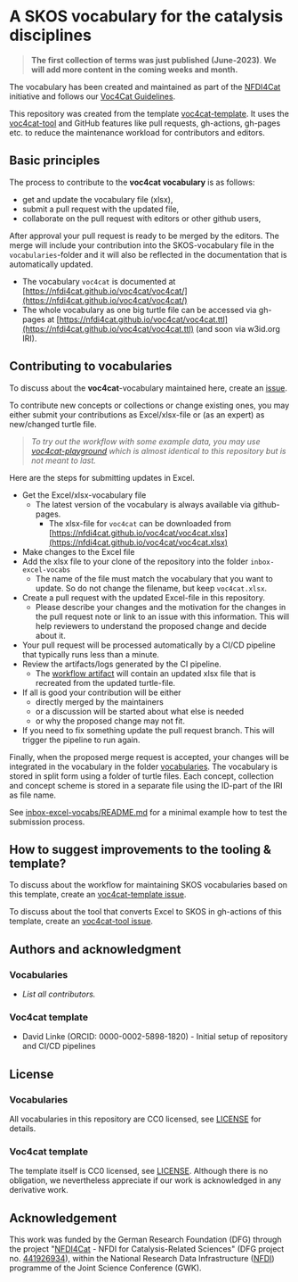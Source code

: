 # A SKOS vocabulary for the catalysis disciplines

> **The first collection of terms was just published (June-2023)**.
> **We will add more content in the coming weeks and month.**

The vocabulary has been created and maintained as part of the [NFDI4Cat](http://www.nfdi4cat.org) initiative and follows our [Voc4Cat Guidelines](https://doi.org/10.5281/zenodo.7669183).

This repository was created from the template [voc4cat-template](https://github.com/nfdi4cat/voc4cat-template).
It uses the [voc4cat-tool](https://github.com/nfdi4cat/voc4cat-tool) and GitHub features like pull requests, gh-actions, gh-pages etc. to reduce the maintenance workload for contributors and editors.

## Basic principles

The process to contribute to the **voc4cat vocabulary** is as follows:

- get and update the vocabulary file (xlsx),
- submit a pull request with the updated file,
- collaborate on the pull request with editors or other github users,

After approval your pull request is ready to be merged by the editors. The merge will include your contribution into the SKOS-vocabulary file in the `vocabularies`-folder and it will also be reflected in the documentation that is automatically updated.

- The vocabulary `voc4cat` is documented at [https://nfdi4cat.github.io/voc4cat/voc4cat/](https://nfdi4cat.github.io/voc4cat/voc4cat/)
- The whole vocabulary as one big turtle file can be accessed via gh-pages at [https://nfdi4cat.github.io/voc4cat/voc4cat.ttl](https://nfdi4cat.github.io/voc4cat/voc4cat.ttl) (and soon via w3id.org IRI).

## Contributing to vocabularies

To discuss about the **voc4cat**-vocabulary maintained here, create an [issue](https://github.com/nfdi4cat/voc4cat/issues).

To contribute new concepts or collections or change existing ones, you may either submit your contributions as Excel/xlsx-file or (as an expert) as new/changed turtle file.

> *To try out the workflow with some example data, you may use  [voc4cat-playground](https://github.com/nfdi4cat/voc4cat-playground) which is almost identical to this repository but is not meant to last.*

Here are the steps for submitting updates in Excel.

- Get the Excel/xlsx-vocabulary file
  - The latest version of the vocabulary is always available via github-pages.
    - The xlsx-file for `voc4cat` can be downloaded from [https://nfdi4cat.github.io/voc4cat/voc4cat.xlsx](https://nfdi4cat.github.io/voc4cat/voc4cat.xlsx)
- Make changes to the Excel file
- Add the xlsx file to your clone of the repository into the folder `inbox-excel-vocabs`
  - The name of the file must match the vocabulary that you want to update. So do not change the filename, but keep `voc4cat.xlsx`.
- Create a pull request with the updated Excel-file in this repository.
  - Please describe your changes and the motivation for the changes in the pull request note or link to an issue with this information. This will help reviewers to understand the proposed change and decide about it.
- Your pull request will be processed automatically by a CI/CD pipeline that typically runs less than a minute.
- Review the artifacts/logs generated by the CI pipeline.
  - The [workflow artifact](https://docs.github.com/en/actions/managing-workflow-runs/downloading-workflow-artifacts) will contain an updated xlsx file that is recreated from the updated turtle-file.
- If all is good your contribution will be either
  - directly merged by the maintainers
  - or a discussion will be started about what else is needed
  - or why the proposed change may not fit.
- If you need to fix something update the pull request branch. This will trigger the pipeline to run again.

Finally, when the proposed merge request is accepted, your changes will be integrated in the vocabulary in the folder [vocabularies](https://github.com/nfdi4cat/voc4cat/tree/main/vocabularies). The vocabulary is stored in split form using a folder of turtle files. Each concept, collection and concept scheme is stored in a separate file using the ID-part of the IRI as file name.

See [inbox-excel-vocabs/README.md](inbox-excel-vocabs/README.md) for a minimal example how to test the submission process.

## How to suggest improvements to the tooling & template?

To discuss about the workflow for maintaining SKOS vocabularies based on this template, create an [voc4cat-template issue](https://github.com/nfdi4cat/voc4cat-template/issues).

To discuss about the tool that converts Excel to SKOS in gh-actions of this template, create an [voc4cat-tool issue](https://github.com/nfdi4cat/voc4cat-tool/issues).

## Authors and acknowledgment

### Vocabularies

- *List all contributors.*

### Voc4cat template

- David Linke (ORCID: 0000-0002-5898-1820) - Initial setup of repository and CI/CD pipelines

## License

### Vocabularies


All vocabularies in this repository are CC0 licensed, see [LICENSE](LICENSE) for details.

### Voc4cat template

The template itself is CC0 licensed, see [LICENSE](LICENSE). Although there is no obligation, we nevertheless appreciate if our work is acknowledged in any derivative work.

## Acknowledgement

This work was funded by the German Research Foundation (DFG) through the project "[NFDI4Cat](https://www.nfdi4cat.org) - NFDI for Catalysis-Related Sciences" (DFG project no. [441926934](https://gepris.dfg.de/gepris/projekt/441926934)), within the National Research Data Infrastructure ([NFDI](https://www.nfdi.de)) programme of the Joint Science Conference (GWK).
